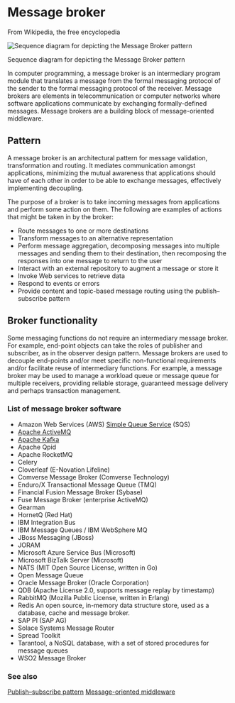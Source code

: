 # Message broker
From Wikipedia, the free encyclopedia

![Sequence diagram for depicting the Message Broker pattern](https://en.wikipedia.org/wiki/Message_broker#/media/File:Message_Broker.png)

Sequence diagram for depicting the Message Broker pattern

In computer programming, a message broker is an intermediary program module that translates a message from the formal messaging protocol of the sender to the formal messaging protocol of the receiver. Message brokers are elements in telecommunication or computer networks where software applications communicate by exchanging formally-defined messages. Message brokers are a building block of message-oriented middleware.



## Pattern
A message broker is an architectural pattern for message validation, transformation and routing. It mediates communication amongst applications, minimizing the mutual awareness that applications should have of each other in order to be able to exchange messages, effectively implementing decoupling.

The purpose of a broker is to take incoming messages from applications and perform some action on them. The following are examples of actions that might be taken in by the broker:

* Route messages to one or more destinations
* Transform messages to an alternative representation
* Perform message aggregation, decomposing messages into multiple messages and sending them to their destination, then recomposing the responses into one message to return to the user
* Interact with an external repository to augment a message or store it
* Invoke Web services to retrieve data
* Respond to events or errors
* Provide content and topic-based message routing using the publish–subscribe pattern

## Broker functionality
Some messaging functions do not require an intermediary message broker. For example, end-point objects can take the roles of publisher and subscriber, as in the observer design pattern. Message brokers are used to decouple end-points and/or meet specific non-functional requirements and/or facilitate reuse of intermediary functions. For example, a message broker may be used to manage a workload queue or message queue for multiple receivers, providing reliable storage, guaranteed message delivery and perhaps transaction management.

### List of message broker software
* Amazon Web Services (AWS) [Simple Queue Service](https://en.wikipedia.org/wiki/Amazon_Simple_Queue_Service) (SQS)
* [Apache ActiveMQ](https://en.wikipedia.org/wiki/Apache_ActiveMQ)
* [Apache Kafka](https://en.wikipedia.org/wiki/Apache_Kafka)
* Apache Qpid
* Apache RocketMQ
* Celery
* Cloverleaf (E-Novation Lifeline)
* Comverse Message Broker (Comverse Technology)
* Enduro/X Transactional Message Queue (TMQ)
* Financial Fusion Message Broker (Sybase)
* Fuse Message Broker (enterprise ActiveMQ)
* Gearman
* HornetQ (Red Hat)
* IBM Integration Bus
* IBM Message Queues / IBM WebSphere MQ
* JBoss Messaging (JBoss)
* JORAM
* Microsoft Azure Service Bus (Microsoft)
* Microsoft BizTalk Server (Microsoft)
* NATS (MIT Open Source License, written in Go)
* Open Message Queue
* Oracle Message Broker (Oracle Corporation)
* QDB (Apache License 2.0, supports message replay by timestamp)
* RabbitMQ (Mozilla Public License, written in Erlang)
* Redis An open source, in-memory data structure store, used as a database, cache and message broker.
* SAP PI (SAP AG)
* Solace Systems Message Router
* Spread Toolkit
* Tarantool, a NoSQL database, with a set of stored procedures for message queues
* WSO2 Message Broker

### See also
[Publish–subscribe pattern](https://en.wikipedia.org/wiki/Publish%E2%80%93subscribe_pattern)
[Message-oriented middleware](https://en.wikipedia.org/wiki/Message-oriented_middleware)

